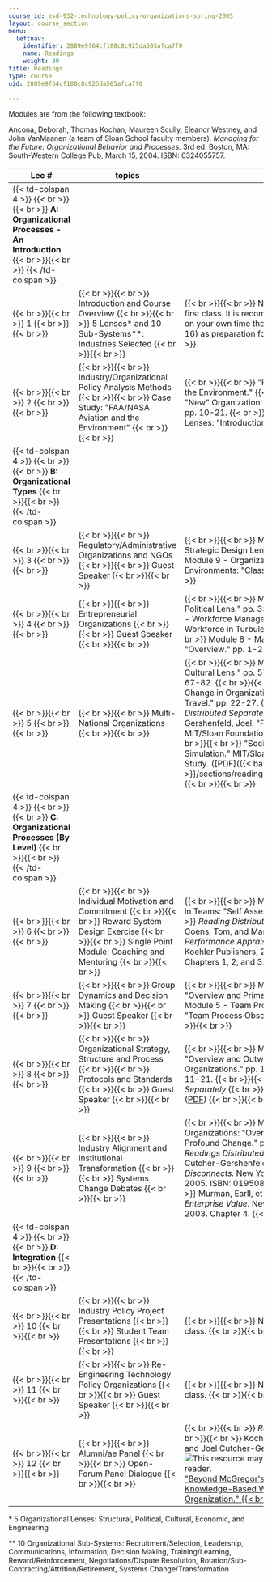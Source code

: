 ```yaml
---
course_id: esd-932-technology-policy-organizations-spring-2005
layout: course_section
menu:
  leftnav:
    identifier: 2889e9f64cf180c8c925da505afca7f0
    name: Readings
    weight: 30
title: Readings
type: course
uid: 2889e9f64cf180c8c925da505afca7f0

---
```


Modules are from the following textbook:

Ancona, Deborah, Thomas Kochan, Maureen Scully, Eleanor Westney, and John VanMaanen (a team of Sloan School faculty members). _Managing for the Future: Organizational Behavior and Processes._ 3rd ed. Boston, MA: South-Western College Pub, March 15, 2004. ISBN: 0324055757.

| Lec # | topics | readings |
| --- | --- | --- |
| {{< td-colspan 4 >}} {{< br >}}{{< br >}} **A: Organizational Processes - An Introduction** {{< br >}}{{< br >}} {{< /td-colspan >}} ||||
|  {{< br >}}{{< br >}} 1 {{< br >}}{{< br >}}  |  {{< br >}}{{< br >}} Introduction and Course Overview {{< br >}}{{< br >}} 5 Lenses\* and 10 Sub-Systems\*\*: Industries Selected {{< br >}}{{< br >}}  |  {{< br >}}{{< br >}} No readings are assigned for the first class. It is recommended, however, that you review on your own time the Module 3 Team Handbook (pp. 3-16) as preparation for group projects. {{< br >}}{{< br >}}  |
|  {{< br >}}{{< br >}} 2 {{< br >}}{{< br >}}  |  {{< br >}}{{< br >}} Industry/Organizational Policy Analysis Methods {{< br >}}{{< br >}} Case Study: "FAA/NASA Aviation and the Environment" {{< br >}}{{< br >}}  |  {{< br >}}{{< br >}} "Report to Congress on Aviation and the Environment." {{< br >}}{{< br >}} Module 1 - The "New" Organization: "Changing Organizational Models." pp. 10-21. {{< br >}}{{< br >}} Module 2 - Three Lenses: "Introduction." pp. 8-12. {{< br >}}{{< br >}}  |
| {{< td-colspan 4 >}} {{< br >}}{{< br >}} **B: Organizational Types** {{< br >}}{{< br >}} {{< /td-colspan >}} ||||
|  {{< br >}}{{< br >}} 3 {{< br >}}{{< br >}}  |  {{< br >}}{{< br >}} Regulatory/Administrative Organizations and NGOs {{< br >}}{{< br >}} Guest Speaker {{< br >}}{{< br >}}  |  {{< br >}}{{< br >}} Module 2 - Three Lenses: "The Strategic Design Lens." pp. 13-27. {{< br >}}{{< br >}} Module 9 - Organizational Action in Complex Environments: "Class Note." pp. 8-22. {{< br >}}{{< br >}}  |
|  {{< br >}}{{< br >}} 4 {{< br >}}{{< br >}}  |  {{< br >}}{{< br >}} Entrepreneurial Organizations {{< br >}}{{< br >}} Guest Speaker {{< br >}}{{< br >}}  |  {{< br >}}{{< br >}} Module 2 - Three Lenses: "The Political Lens." pp. 33-46. {{< br >}}{{< br >}} Module 7 - Workforce Management: "Managing a Changing Workforce in Turbulent Times." pp. 12-24. {{< br >}}{{< br >}} Module 8 - Managing Change in Organizations: "Overview." pp. 1-21. {{< br >}}{{< br >}}  |
|  {{< br >}}{{< br >}} 5 {{< br >}}{{< br >}}  |  {{< br >}}{{< br >}} Multi-National Organizations {{< br >}}{{< br >}}  |  {{< br >}}{{< br >}} Module 2 - Three Lenses: "The Cultural Lens." pp. 57-66; "Organizational Culture." pp. 67-82. {{< br >}}{{< br >}} Module 8 - The Managing Change in Organizations: "The Strategy that wouldn't Travel." pp. 22-27. {{< br >}}{{< br >}} _Readings Distributed Separately_ {{< br >}}{{< br >}} Cutcher-Gershenfeld, Joel. "Passing the Point of No Return." MIT/Sloan Foundation Industry System Study. ([PDF](/courses/15-343-managing-transformations-in-work-organizations-and-society-spring-2002/sections/readings/auto_mod2lean_trans_case)) {{< br >}}{{< br >}} "Socio-Technical Engineering Systems Simulation." MIT/Sloan Foundation Industry System Study. ([PDF]({{< baseurl >}}/sections/readings/integrating_social_and_tech_sys)) {{< br >}}{{< br >}}  |
| {{< td-colspan 4 >}} {{< br >}}{{< br >}} **C: Organizational Processes (By Level)** {{< br >}}{{< br >}} {{< /td-colspan >}} ||||
|  {{< br >}}{{< br >}} 6 {{< br >}}{{< br >}}  |  {{< br >}}{{< br >}} Individual Motivation and Commitment {{< br >}}{{< br >}} Reward System Design Exercise {{< br >}}{{< br >}} Single Point Module: Coaching and Mentoring {{< br >}}{{< br >}}  |  {{< br >}}{{< br >}} Module 4 - Diverse Cognitive Styles in Teams: "Self Assessment." pp. 6-9. {{< br >}}{{< br >}} _Reading Distributed Separately_ {{< br >}}{{< br >}} Coens, Tom, and Mary Jenkins. _Abolishing Performance Appraisals_. San Francisco, CA: Berrett-Koehler Publishers, 2000. ISBN: 1576750760. Chapters 1, 2, and 3. {{< br >}}{{< br >}}  |
|  {{< br >}}{{< br >}} 7 {{< br >}}{{< br >}}  |  {{< br >}}{{< br >}} Group Dynamics and Decision Making {{< br >}}{{< br >}} Guest Speaker {{< br >}}{{< br >}}  |  {{< br >}}{{< br >}} Modules 3 - Making Teams Work: "Overview and Primer." pp. 1-14. {{< br >}}{{< br >}} Module 5 - Team Processes: "Overview." pp. 1-3; "Team Process Observation Guide." pp. 6-14. {{< br >}}{{< br >}}  |
|  {{< br >}}{{< br >}} 8 {{< br >}}{{< br >}}  |  {{< br >}}{{< br >}} Organizational Strategy, Structure and Process {{< br >}}{{< br >}} Protocols and Standards {{< br >}}{{< br >}} Guest Speaker {{< br >}}{{< br >}}  |  {{< br >}}{{< br >}} Module 6 - Teams in Organizations: "Overview and Outward Bound: Linking Teams to their Organizations." pp. 1-9; "Case: Aston-Blair, Inc." pp. 11-21. {{< br >}}{{< br >}} _Reading Distributed Separately_ {{< br >}}{{< br >}} Doyle, John. "Protocols." ([PDF](http://web.archive.org/web/20070701115025/http://www.cds.caltech.edu/~doyle/CmplxNets/Protocols1.pdf)) {{< br >}}{{< br >}}  |
|  {{< br >}}{{< br >}} 9 {{< br >}}{{< br >}}  |  {{< br >}}{{< br >}} Industry Alignment and Institutional Transformation {{< br >}}{{< br >}} Systems Change Debates {{< br >}}{{< br >}}  |  {{< br >}}{{< br >}} Module 8 - Managing Change in Organizations: "Overview." pp. 1-20; "Leadership of Profound Change." pp. 32-37. {{< br >}}{{< br >}} _Readings Distributed Separately_ {{< br >}}{{< br >}} Cutcher-Gershenfeld, Joel, and J. Kevin Ford. _Valuable Disconnects._ New York, NY: Oxford University Press, 2005. ISBN: 0195089065. Chapter 1. {{< br >}}{{< br >}} Murman, Earll, et al. "Lean Thinking." _Lean Enterprise Value_. New York, NY: Macmillan, 2003. Chapter 4. {{< br >}}{{< br >}}  |
| {{< td-colspan 4 >}} {{< br >}}{{< br >}} **D: Integration** {{< br >}}{{< br >}} {{< /td-colspan >}} ||||
|  {{< br >}}{{< br >}} 10 {{< br >}}{{< br >}}  |  {{< br >}}{{< br >}} Industry Policy Project Presentations {{< br >}}{{< br >}} Student Team Presentations {{< br >}}{{< br >}}  |  {{< br >}}{{< br >}} No readings are assigned for this class. {{< br >}}{{< br >}}  |
|  {{< br >}}{{< br >}} 11 {{< br >}}{{< br >}}  |  {{< br >}}{{< br >}} Re-Engineering Technology Policy Organizations {{< br >}}{{< br >}} Guest Speaker {{< br >}}{{< br >}}  |  {{< br >}}{{< br >}} No readings are assigned for this class. {{< br >}}{{< br >}}  |
|  {{< br >}}{{< br >}} 12 {{< br >}}{{< br >}}  |  {{< br >}}{{< br >}} Alumni/ae Panel {{< br >}}{{< br >}} Open-Forum Panel Dialogue {{< br >}}{{< br >}}  |  {{< br >}}{{< br >}} _Reading Distributed Separately_ {{< br >}}{{< br >}} Kochan, Thomas, Wanda Orlikowski, and Joel Cutcher-Gershenfeld. ![This resource may not render correctly in a screen reader.](/images/inacessible.gif)["Beyond McGregor's Theory Y: Human Capital and Knowledge-Based Work in the 21st Century Organization."  {{< br >}}](https://www.researchgate.net/publication/237702104_Beyond_McGregor's_Theory_Y_Human_Capital_and_Knowledge-Based_Work_in_the_21st_Century_Organization) {{< br >}}{{< br >}}  

\* 5 Organizational Lenses: Structural, Political, Cultural, Economic, and Engineering

\*\* 10 Organizational Sub-Systems: Recruitment/Selection, Leadership, Communications, Information, Decision Making, Training/Learning, Reward/Reinforcement, Negotiations/Dispute Resolution, Rotation/Sub-Contracting/Attrition/Retirement, Systems Change/Transformation